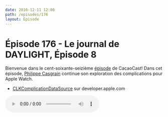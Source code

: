 ```yaml
---
date: 2016-12-11 12:00
path: /episodes/176
layout: Episode
---
```

# Épisode 176 - Le journal de DAYLIGHT, Épisode 8
<p>Bienvenue dans le cent-soixante-seizième <a href="https://archive.org/download/cacaocast/cacaocast_176_daylight_08.mp3">épisode</a> de CacaoCast! Dans cet épisode, <a href="http://twitter.com/philippec">Philippe Casgrain</a> continue son exploration des complications pour Apple Watch.</p><ul><li><a href="https://developer.apple.com/reference/clockkit/clkcomplicationdatasource">CLKComplicationDataSource</a> sur developer.apple.com</li></ul>
<p><audio controls><source src="https://archive.org/download/cacaocast/cacaocast_176_daylight_08.mp3" type="audio/mpeg"><source src="https://archive.org/download/cacaocast/cacaocast_176_daylight_08.mp3" type="audio/mp4">Votre navigateur ne supporte pas l'élément audio / Your browser does not support the audio element.</audio></p>
